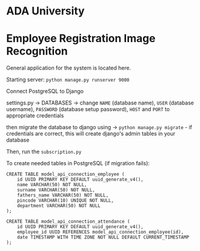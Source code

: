 # ADA University
# Employee Registration Image Recognition

General application for the system is located here.


Starting server:
```python manage.py runserver 9000```

Connect PostgreSQL to Django

settings.py -> DATABASES -> change ```NAME``` (database name), ```USER``` (database username), ```PASSWORD``` (database setup password), ```HOST``` and ```PORT``` to appropriate credentials

then migrate the database to django using -> ```python manage.py migrate``` - if credentials are correct, this will create django's admin tables in your database

Then, run the ```subscription.py``` 


To create needed tables in PostgreSQL (if migration fails):

``` 
CREATE TABLE model_api_connection_employee (
    id UUID PRIMARY KEY DEFAULT uuid_generate_v4(),
    name VARCHAR(50) NOT NULL,
    surname VARCHAR(50) NOT NULL,
    fathers_name VARCHAR(50) NOT NULL,
    pincode VARCHAR(10) UNIQUE NOT NULL,
    department VARCHAR(50) NOT NULL
);
```
```
CREATE TABLE model_api_connection_attendance (
    id UUID PRIMARY KEY DEFAULT uuid_generate_v4(),
    employee_id UUID REFERENCES model_api_connection_employee(id),
    date TIMESTAMP WITH TIME ZONE NOT NULL DEFAULT CURRENT_TIMESTAMP
);
```
